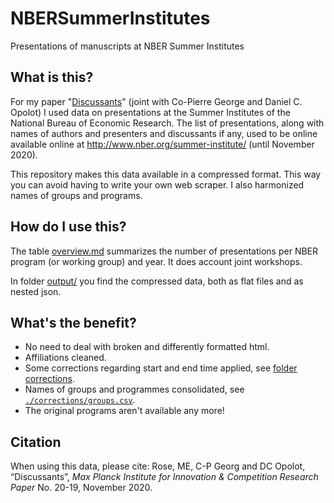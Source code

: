 # NBERSummerInstitutes
Presentations of manuscripts at NBER Summer Institutes

## What is this?
For my paper "[Discussants](https://papers.ssrn.com/abstract=3727173)" (joint with Co-Pierre George and Daniel C. Opolot) I used data on presentations at the Summer Institutes of the National Bureau of Economic Research.  The list of presentations, along with names of authors and presenters and discussants if any, used to be online available online at http://www.nber.org/summer-institute/ (until November 2020).

This repository makes this data available in a compressed format.  This way you can avoid having to write your own web scraper.  I also harmonized names of groups and programs.

## How do I use this?

The table [overview.md](overview.md) summarizes the number of presentations per NBER program (or working group) and year. It does account joint workshops.

In folder [output/](./output/) you find the compressed data, both as flat files and as nested json.

## What's the benefit?
- No need to deal with broken and differently formatted html.
- Affiliations cleaned.
- Some corrections regarding start and end time applied, see [folder corrections](corrections).
- Names of groups and programmes consolidated, see [`./corrections/groups.csv`](corrections/groups.csv).
- The original programs aren't available any more!

## Citation
When using this data, please cite: Rose, ME, C-P Georg and DC Opolot, “Discussants”, *Max Planck Institute for Innovation & Competition Research Paper* No. 20-19, November 2020.
